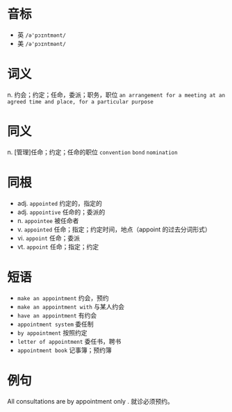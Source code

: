 # 音标

- 英 `/ə'pɔɪntmənt/`
- 美 `/ə'pɔɪntmənt/`

# 词义

n. 约会；约定；任命，委派；职务，职位
`an arrangement for a meeting at an agreed time and place, for a particular purpose`

# 同义

n. [管理]任命；约定；任命的职位
`convention` `bond` `nomination`

# 同根

- adj. `appointed` 约定的，指定的
- adj. `appointive` 任命的；委派的
- n. `appointee` 被任命者
- v. `appointed` 任命；指定；约定时间，地点（appoint 的过去分词形式）
- vi. `appoint` 任命；委派
- vt. `appoint` 任命；指定；约定

# 短语

- `make an appointment` 约会，预约
- `make an appointment with` 与某人约会
- `have an appointment` 有约会
- `appointment system` 委任制
- `by appointment` 按照约定
- `letter of appointment` 委任书，聘书
- `appointment book` 记事簿；预约簿

# 例句

All consultations are by appointment only .
就诊必须预约。


